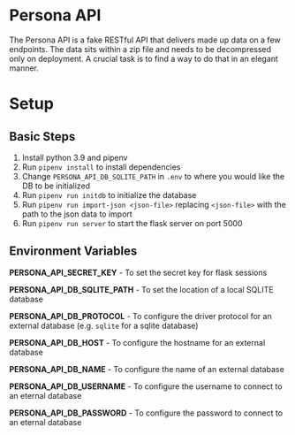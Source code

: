 # Persona API
The Persona API is a fake RESTful API that delivers made up data on a few endpoints. The data sits within a zip file and needs to be decompressed only on deployment. A crucial task is to find a way to do that in an elegant manner.

# Setup
## Basic Steps
1. Install python 3.9 and pipenv
2. Run `pipenv install` to install dependencies
3. Change `PERSONA_API_DB_SQLITE_PATH` in `.env` to where you would like the DB to be initialized
4. Run `pipenv run initdb` to initialize the database
5. Run `pipenv run import-json <json-file>` replacing `<json-file>` with the path to the json data to import
6. Run `pipenv run server` to start the flask server on port 5000

## Environment Variables
**PERSONA_API_SECRET_KEY** - To set the secret key for flask sessions

**PERSONA_API_DB_SQLITE_PATH** - To set the location of a local SQLITE database

**PERSONA_API_DB_PROTOCOL** - To configure the driver protocol for an external database (e.g. `sqlite` for a sqlite database)

**PERSONA_API_DB_HOST** - To configure the hostname for an external database

**PERSONA_API_DB_NAME** - To configure the name of an external database

**PERSONA_API_DB_USERNAME** - To configure the username to connect to an eternal database

**PERSONA_API_DB_PASSWORD** - To configure the password to connect to an eternal database
